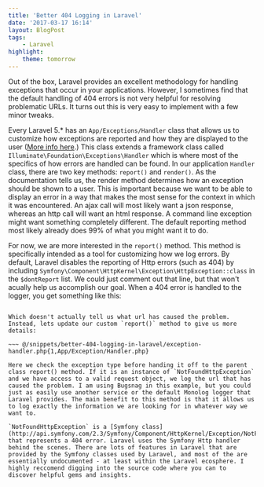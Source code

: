 ```yaml
---
title: 'Better 404 Logging in Laravel'
date: '2017-03-17 16:14'
layout: BlogPost
tags:
	- Laravel
highlight:
    theme: tomorrow
---
```


Out of the box, Laravel provides an excellent methodology for handling exceptions that occur in your applications. However, I sometimes find that the default handling of 404 errors is not very helpful for resolving problematic URLs. It turns out this is very easy to implement with a few minor tweaks.

<!-- more -->

Every Laravel 5.\* has an `App/Exceptions/Handler` class that allows us to customize how exceptions are reported and how they are displayed to the user ([More info here](https://laravel.com/docs/5.4/errors#the-exception-handler).) This class extends a framework class called `Illuminate\Foundation\Exceptions\Handler` which is where most of the specifics of how errors are handled can be found. In our application `Handler` class, there are two key methods: `report()` and `render()`. As the documentation tells us, the render method determines how an exception should be shown to a user. This is important because we want to be able to display an error in a way that makes the most sense for the context in which it was encountered. An ajax call will most likely want a json response, whereas an http call will want an html response. A command line exception might want something completely different. The default reporting method most likely already does 99% of what you might want it to do.

For now, we are more interested in the `report()` method. This method is specifically intended as a tool for customizing how we log errors. By default, Laravel disables the reporting of Http errors (such as 404) by including `Symfony\Component\HttpKernel\Exception\HttpException::class` in the `$dontReport` list. We could just comment out that line, but that won't acually help us accomplish our goal. When a 404 error is handled to the logger, you get something like this:


~~~ @/snippets/better-404-logging-in-laravel/default-error-logging.log

Which doesn't actually tell us what url has caused the problem. Instead, lets update our custom `report()` method to give us more details:

~~~ @/snippets/better-404-logging-in-laravel/exception-handler.php{1,App/Exception/Handler.php}

Here we check the exception type before handing it off to the parent class report() method. If it is an instance of `NotFoundHttpException` and we have access to a valid request object, we log the url that has caused the problem. I am using Bugsnag in this example, but you could just as easily use another service or the default Monolog logger that Laravel provides. The main benefit to this method is that it allows us to log exactly the information we are looking for in whatever way we want to.

`NotFoundHttpException` is a [Symfony class](http://api.symfony.com/2.3/Symfony/Component/HttpKernel/Exception/NotFoundHttpException.html) that represents a 404 error. Laravel uses the Symfony Http handler behind the scenes. There are lots of features in Laravel that are provided by the Symfony classes used by Laravel, and most of the are essentially undocumented - at least within the Laravel ecosphere. I highly reccomend digging into the source code where you can to discover helpful gems and insights.
